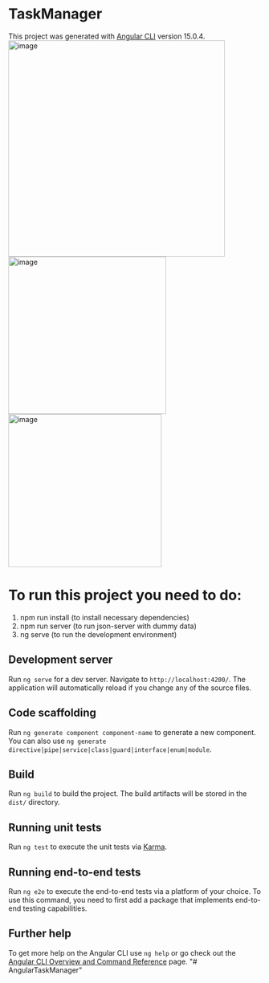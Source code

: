 # TaskManager

This project was generated with [Angular CLI](https://github.com/angular/angular-cli) version 15.0.4.
<img width="431" alt="image" src="https://user-images.githubusercontent.com/12135464/220327566-b70b7273-5682-4657-af98-3900c12029de.png">
<img width="314" alt="image" src="https://user-images.githubusercontent.com/12135464/220327616-3ad05215-76d5-4022-8cba-ec52bf383826.png">
<img width="305" alt="image" src="https://user-images.githubusercontent.com/12135464/220327656-27fac5bf-8aa1-4f28-be78-6d97afc6a3ae.png">


# To run this project you need to do:
1. npm run install (to install necessary dependencies)
2. npm run server (to run json-server with dummy data)
3. ng serve (to run the development environment)

## Development server

Run `ng serve` for a dev server. Navigate to `http://localhost:4200/`. The application will automatically reload if you change any of the source files.

## Code scaffolding

Run `ng generate component component-name` to generate a new component. You can also use `ng generate directive|pipe|service|class|guard|interface|enum|module`.

## Build

Run `ng build` to build the project. The build artifacts will be stored in the `dist/` directory.

## Running unit tests

Run `ng test` to execute the unit tests via [Karma](https://karma-runner.github.io).

## Running end-to-end tests

Run `ng e2e` to execute the end-to-end tests via a platform of your choice. To use this command, you need to first add a package that implements end-to-end testing capabilities.

## Further help

To get more help on the Angular CLI use `ng help` or go check out the [Angular CLI Overview and Command Reference](https://angular.io/cli) page.
"# AngularTaskManager" 
